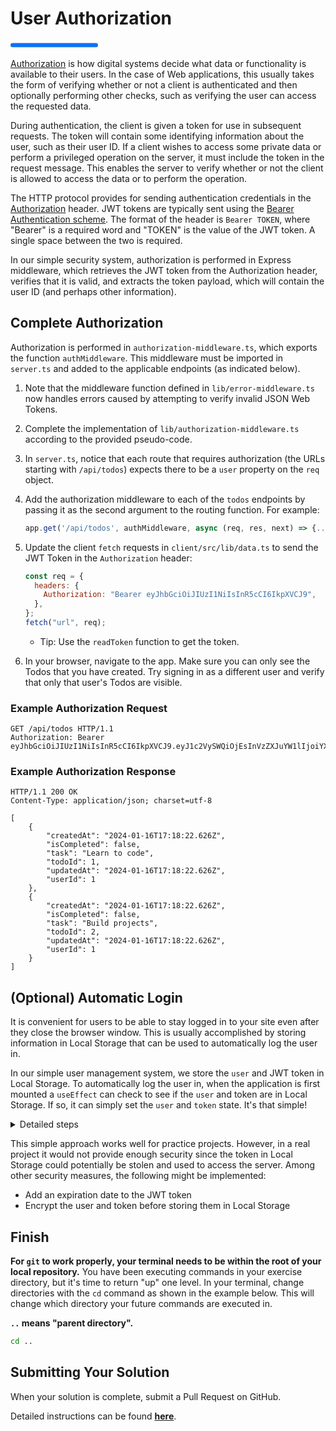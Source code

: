 # User Authorization

<progress value="3" max="3"></progress>

[Authorization](https://en.wikipedia.org/wiki/Authorization) is how digital systems decide what data or functionality is available to their users. In the case of Web applications, this usually takes the form of verifying whether or not a client is authenticated and then optionally performing other checks, such as verifying the user can access the requested data.

During authentication, the client is given a token for use in subsequent requests. The token will contain some identifying information about the user, such as their user ID. If a client wishes to access some private data or perform a privileged operation on the server, it must include the token in the request message. This enables the server to verify whether or not the client is allowed to access the data or to perform the operation.

The HTTP protocol provides for sending authentication credentials in the [Authorization](https://developer.mozilla.org/en-US/docs/Web/HTTP/Headers/Authorization) header. JWT tokens are typically sent using the [Bearer Authentication scheme](https://developer.mozilla.org/en-US/docs/Web/HTTP/Authentication#authentication_schemes). The format of the header is `Bearer TOKEN`, where "Bearer" is a required word and "TOKEN" is the value of the JWT token. A single space between the two is required.

In our simple security system, authorization is performed in Express middleware, which retrieves the JWT token from the Authorization header, verifies that it is valid, and extracts the token payload, which will contain the user ID (and perhaps other information).

## Complete Authorization

Authorization is performed in `authorization-middleware.ts`, which exports the function `authMiddleware`. This middleware must be imported in `server.ts` and added to the applicable endpoints (as indicated below).

1. Note that the middleware function defined in `lib/error-middleware.ts` now handles errors caused by attempting to verify invalid JSON Web Tokens.
1. Complete the implementation of `lib/authorization-middleware.ts` according to the provided pseudo-code.
1. In `server.ts`, notice that each route that requires authorization (the URLs starting with `/api/todos`) expects there to be a `user` property on the `req` object.
1. Add the authorization middleware to each of the `todos` endpoints by passing it as the second argument to the routing function. For example:
   ```js
   app.get('/api/todos', authMiddleware, async (req, res, next) => {...});
   ```
1. Update the client `fetch` requests in `client/src/lib/data.ts` to send the JWT Token in the `Authorization` header:

   ```js
   const req = {
     headers: {
       Authorization: "Bearer eyJhbGciOiJIUzI1NiIsInR5cCI6IkpXVCJ9",
     },
   };
   fetch("url", req);
   ```

   - Tip: Use the `readToken` function to get the token.

1. In your browser, navigate to the app. Make sure you can only see the Todos that you have created. Try signing in as a different user and verify that only that user's Todos are visible.

### Example Authorization Request

```
GET /api/todos HTTP/1.1
Authorization: Bearer eyJhbGciOiJIUzI1NiIsInR5cCI6IkpXVCJ9.eyJ1c2VySWQiOjEsInVzZXJuYW1lIjoiYXV0b2RpZGFjdCIsImlhdCI6MTcwNTQyNjY1MH0.CPLhj3nOsZTCvVuExPqoj7SE4bm0g7oVVlwK0NBF92k
```

### Example Authorization Response

```
HTTP/1.1 200 OK
Content-Type: application/json; charset=utf-8

[
    {
        "createdAt": "2024-01-16T17:18:22.626Z",
        "isCompleted": false,
        "task": "Learn to code",
        "todoId": 1,
        "updatedAt": "2024-01-16T17:18:22.626Z",
        "userId": 1
    },
    {
        "createdAt": "2024-01-16T17:18:22.626Z",
        "isCompleted": false,
        "task": "Build projects",
        "todoId": 2,
        "updatedAt": "2024-01-16T17:18:22.626Z",
        "userId": 1
    }
]
```

## (Optional) Automatic Login

It is convenient for users to be able to stay logged in to your site even after they close the browser window. This is usually accomplished by storing information in Local Storage that can be used to automatically log the user in.

In our simple user management system, we store the `user` and JWT token in Local Storage. To automatically log the user in, when the application is first mounted a `useEffect` can check to see if the `user` and token are in Local Storage. If so, it can simply set the `user` and `token` state. It's that simple!

<details markdown="1">
<summary>Detailed steps</summary>

Complete automatic login with the following steps:

1. In `UserProvider` add a `useEffect` that runs on first mount and does the following:
   - Reads the user with `lib/readUser` and sets the `user` state to the returned value
   - Reads the token with `lib/readToken` and sets the `token` state to the returned value

</details>

This simple approach works well for practice projects. However, in a real project it would not provide enough security since the token in Local Storage could potentially be stolen and used to access the server. Among other security measures, the following might be implemented:

- Add an expiration date to the JWT token
- Encrypt the user and token before storing them in Local Storage

## Finish

**For `git` to work properly, your terminal needs to be within the root of your local repository.** You have been executing commands in your exercise directory, but it's time to return "up" one level. In your terminal, change directories with the `cd` command as shown in the example below. This will change which directory your future commands are executed in.

**`..` means "parent directory".**

```bash
cd ..
```

## Submitting Your Solution

When your solution is complete, submit a Pull Request on GitHub.

Detailed instructions can be found [**here**](https://lms.learningfuze.com/code-guides/Learning-Fuze/curriculum/submitting-your-solution).
